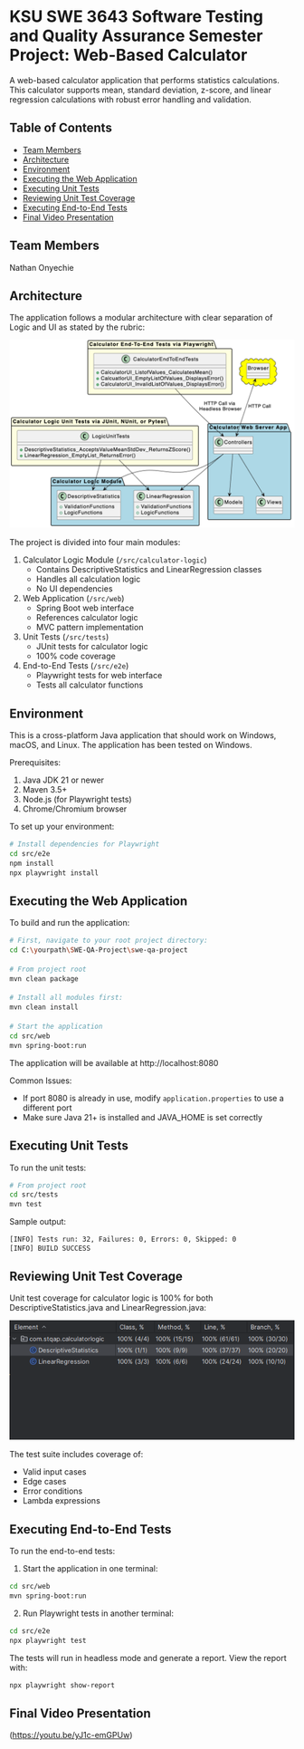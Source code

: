 # KSU SWE 3643 Software Testing and Quality Assurance Semester Project: Web-Based Calculator

A web-based calculator application that performs statistics calculations. This calculator supports mean, standard deviation, z-score, and linear regression calculations with robust error handling and validation.

## Table of Contents
- [Team Members](#team-members)
- [Architecture](#architecture)
- [Environment](#environment)
- [Executing the Web Application](#executing-the-web-application)
- [Executing Unit Tests](#executing-unit-tests)
- [Reviewing Unit Test Coverage](#reviewing-unit-test-coverage)
- [Executing End-to-End Tests](#executing-end-to-end-tests)
- [Final Video Presentation](#final-video-presentation)

## Team Members
Nathan Onyechie

## Architecture
The application follows a modular architecture with clear separation of Logic and UI as stated by the rubric:

![Architecture Diagram](docs/images/architecture.png)

The project is divided into four main modules:
1. Calculator Logic Module (`/src/calculator-logic`)
   - Contains DescriptiveStatistics and LinearRegression classes
   - Handles all calculation logic
   - No UI dependencies
2. Web Application (`/src/web`)
   - Spring Boot web interface
   - References calculator logic
   - MVC pattern implementation
3. Unit Tests (`/src/tests`)
   - JUnit tests for calculator logic
   - 100% code coverage
4. End-to-End Tests (`/src/e2e`)
   - Playwright tests for web interface
   - Tests all calculator functions

## Environment
This is a cross-platform Java application that should work on Windows, macOS, and Linux. The application has been tested on Windows.

Prerequisites:
1. Java JDK 21 or newer
2. Maven 3.5+
3. Node.js (for Playwright tests)
4. Chrome/Chromium browser

To set up your environment:
```bash
# Install dependencies for Playwright
cd src/e2e
npm install
npx playwright install
```

## Executing the Web Application
To build and run the application:

```bash
# First, navigate to your root project directory:
cd C:\yourpath\SWE-QA-Project\swe-qa-project

# From project root
mvn clean package

# Install all modules first:
mvn clean install

# Start the application
cd src/web
mvn spring-boot:run
```

The application will be available at http://localhost:8080

Common Issues:
- If port 8080 is already in use, modify `application.properties` to use a different port
- Make sure Java 21+ is installed and JAVA_HOME is set correctly

## Executing Unit Tests
To run the unit tests:

```bash
# From project root
cd src/tests
mvn test
```

Sample output:
```
[INFO] Tests run: 32, Failures: 0, Errors: 0, Skipped: 0
[INFO] BUILD SUCCESS
```

## Reviewing Unit Test Coverage
Unit test coverage for calculator logic is 100% for both DescriptiveStatistics.java and LinearRegression.java:

![Coverage Report](docs/images/coverage.png)

The test suite includes coverage of:
- Valid input cases
- Edge cases
- Error conditions
- Lambda expressions

## Executing End-to-End Tests
To run the end-to-end tests:

1. Start the application in one terminal:
```bash
cd src/web
mvn spring-boot:run
```

2. Run Playwright tests in another terminal:
```bash
cd src/e2e
npx playwright test
```

The tests will run in headless mode and generate a report. View the report with:
```bash
npx playwright show-report
```

## Final Video Presentation
(https://youtu.be/yJ1c-emGPUw)
